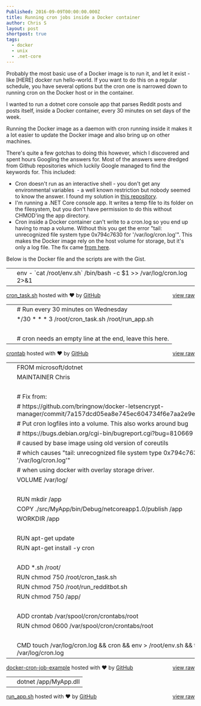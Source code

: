 ```yaml
---
Published: 2016-09-09T00:00:00.000Z
title: Running cron jobs inside a Docker container
author: Chris S
layout: post
shortpost: true
tags:
  - docker
  - unix
  - .net-core
---
```



Probably the most basic use of a Docker image is to run it, and let it exist - like [HERE] docker run hello-world. If you want to do this on a regular schedule, you have several options but the cron one is narrowed down to running cron on the Docker host or in the container.&nbsp;

I wanted to run a dotnet core console app that parses Reddit posts and posts itself, inside a Docker container, every 30 minutes on set days of the week.

Running the Docker image as a daemon with cron running inside it makes it a lot easier to update the Docker image and also bring up on other machines.

There's quite a few gotchas to doing this however, which I discovered and spent hours Googling the answers for. Most of the answers were dredged from Github repositories which luckily Google managed to find the keywords for. This included:

* Cron doesn't run as an interactive shell - you don't get any environmental variables &nbsp;- a well known restriction but nobody seemed to know the answer. I found my solution in [this repository](https://github.com/draffensperger/postgres-s3-backup).
* I'm running a .NET Core console app. It writes a temp file to its folder on the filesystem, but you don't have permission to do this without CHMOD'ing the app directory.
* Cron inside a Docker container can't write to a cron.log so you end up having to map a volume. Without this you get the error "tail: unrecognized file system type 0x794c7630 for '/var/log/cron.log'". This makes the Docker image rely on the host volume for storage, but it's only a log file. The fix came [from here](https://github.com/bringnow/docker-letsencrypt-manager/commit/7a157dcd05ea8e745ec604734f6e7aa2e9e7b7cc).


Below is the Docker file and the scripts are with the Gist.

<script src="https://gist.github.com/yetanotherchris/e5185530eee16495a1432d3acf7f3e32.js"></script>

<link rel="stylesheet" href="https://assets-cdn.github.com/assets/gist-embed-b03925b9c18fa42b22f168e7d17a7ca70ca50a4126cbfca9f91a1a8bc79b5905.css" />

<div id="gist39555965" class="gist"><div class="gist-file"><div class="gist-data"><div class="js-gist-file-update-container js-task-list-container file-box"><div id="file-cron_task-sh" class="file"><div itemprop="text" class="blob-wrapper data type-shell"><table class="highlight tab-size js-file-line-container" data-tab-size="8"><tbody><tr><td id="file-cron_task-sh-L1" class="blob-num js-line-number" data-line-number="1">&nbsp;</td><td id="file-cron_task-sh-LC1" class="blob-code blob-code-inner js-file-line">env - <span class="pl-s"><span class="pl-pds">`</span>cat /root/env.sh<span class="pl-pds">`</span></span> /bin/bash -c <span class="pl-smi">$1</span> <span class="pl-k">&gt;&gt;</span> /var/log/cron.log <span class="pl-k">2&gt;&amp;1</span></td></tr></tbody></table></div></div></div></div><div class="gist-meta"><a style="float:right" href="https://gist.github.com/yetanotherchris/e5185530eee16495a1432d3acf7f3e32/raw/aa9d86ad73bfb01047c3f7bd6db0083ef6ec3268/cron_task.sh">view raw</a> <a href="https://gist.github.com/yetanotherchris/e5185530eee16495a1432d3acf7f3e32#file-cron_task-sh">cron_task.sh</a> hosted with ❤ by <a href="https://github.com">GitHub</a></div></div><div class="gist-file"><div class="gist-data"><div class="js-gist-file-update-container js-task-list-container file-box"><div id="file-crontab" class="file"><div itemprop="text" class="blob-wrapper data type-text"><table class="highlight tab-size js-file-line-container" data-tab-size="8"><tbody><tr><td id="file-crontab-L1" class="blob-num js-line-number" data-line-number="1">&nbsp;</td><td id="file-crontab-LC1" class="blob-code blob-code-inner js-file-line"># Run every 30 minutes on Wednesday</td></tr><tr><td id="file-crontab-L2" class="blob-num js-line-number" data-line-number="2">&nbsp;</td><td id="file-crontab-LC2" class="blob-code blob-code-inner js-file-line">*/30 * * * 3 /root/cron_task.sh /root/run_app.sh</td></tr><tr><td id="file-crontab-L3" class="blob-num js-line-number" data-line-number="3">&nbsp;</td><td id="file-crontab-LC3" class="blob-code blob-code-inner js-file-line">&nbsp;</td></tr><tr><td id="file-crontab-L4" class="blob-num js-line-number" data-line-number="4">&nbsp;</td><td id="file-crontab-LC4" class="blob-code blob-code-inner js-file-line"># cron needs an empty line at the end, leave this here.</td></tr></tbody></table></div></div></div></div><div class="gist-meta"><a style="float:right" href="https://gist.github.com/yetanotherchris/e5185530eee16495a1432d3acf7f3e32/raw/aa9d86ad73bfb01047c3f7bd6db0083ef6ec3268/crontab">view raw</a> <a href="https://gist.github.com/yetanotherchris/e5185530eee16495a1432d3acf7f3e32#file-crontab">crontab</a> hosted with ❤ by <a href="https://github.com">GitHub</a></div></div><div class="gist-file"><div class="gist-data"><div class="js-gist-file-update-container js-task-list-container file-box"><div id="file-docker-cron-job-example" class="file"><div itemprop="text" class="blob-wrapper data type-text"><table class="highlight tab-size js-file-line-container" data-tab-size="8"><tbody><tr><td id="file-docker-cron-job-example-L1" class="blob-num js-line-number" data-line-number="1">&nbsp;</td><td id="file-docker-cron-job-example-LC1" class="blob-code blob-code-inner js-file-line">FROM microsoft/dotnet</td></tr><tr><td id="file-docker-cron-job-example-L2" class="blob-num js-line-number" data-line-number="2">&nbsp;</td><td id="file-docker-cron-job-example-LC2" class="blob-code blob-code-inner js-file-line">MAINTAINER Chris</td></tr><tr><td id="file-docker-cron-job-example-L3" class="blob-num js-line-number" data-line-number="3">&nbsp;</td><td id="file-docker-cron-job-example-LC3" class="blob-code blob-code-inner js-file-line">&nbsp;</td></tr><tr><td id="file-docker-cron-job-example-L4" class="blob-num js-line-number" data-line-number="4">&nbsp;</td><td id="file-docker-cron-job-example-LC4" class="blob-code blob-code-inner js-file-line"># Fix from:</td></tr><tr><td id="file-docker-cron-job-example-L5" class="blob-num js-line-number" data-line-number="5">&nbsp;</td><td id="file-docker-cron-job-example-LC5" class="blob-code blob-code-inner js-file-line"># https://github.com/bringnow/docker-letsencrypt-manager/commit/7a157dcd05ea8e745ec604734f6e7aa2e9e7b7cc</td></tr><tr><td id="file-docker-cron-job-example-L6" class="blob-num js-line-number" data-line-number="6">&nbsp;</td><td id="file-docker-cron-job-example-LC6" class="blob-code blob-code-inner js-file-line"># Put cron logfiles into a volume. This also works around bug</td></tr><tr><td id="file-docker-cron-job-example-L7" class="blob-num js-line-number" data-line-number="7">&nbsp;</td><td id="file-docker-cron-job-example-LC7" class="blob-code blob-code-inner js-file-line"># https://bugs.debian.org/cgi-bin/bugreport.cgi?bug=810669</td></tr><tr><td id="file-docker-cron-job-example-L8" class="blob-num js-line-number" data-line-number="8">&nbsp;</td><td id="file-docker-cron-job-example-LC8" class="blob-code blob-code-inner js-file-line"># caused by base image using old version of coreutils</td></tr><tr><td id="file-docker-cron-job-example-L9" class="blob-num js-line-number" data-line-number="9">&nbsp;</td><td id="file-docker-cron-job-example-LC9" class="blob-code blob-code-inner js-file-line"># which causes "tail: unrecognized file system type 0x794c7630 for '/var/log/cron.log'"</td></tr><tr><td id="file-docker-cron-job-example-L10" class="blob-num js-line-number" data-line-number="10">&nbsp;</td><td id="file-docker-cron-job-example-LC10" class="blob-code blob-code-inner js-file-line"># when using docker with overlay storage driver.</td></tr><tr><td id="file-docker-cron-job-example-L11" class="blob-num js-line-number" data-line-number="11">&nbsp;</td><td id="file-docker-cron-job-example-LC11" class="blob-code blob-code-inner js-file-line">VOLUME /var/log/</td></tr><tr><td id="file-docker-cron-job-example-L12" class="blob-num js-line-number" data-line-number="12">&nbsp;</td><td id="file-docker-cron-job-example-LC12" class="blob-code blob-code-inner js-file-line">&nbsp;</td></tr><tr><td id="file-docker-cron-job-example-L13" class="blob-num js-line-number" data-line-number="13">&nbsp;</td><td id="file-docker-cron-job-example-LC13" class="blob-code blob-code-inner js-file-line">RUN mkdir /app</td></tr><tr><td id="file-docker-cron-job-example-L14" class="blob-num js-line-number" data-line-number="14">&nbsp;</td><td id="file-docker-cron-job-example-LC14" class="blob-code blob-code-inner js-file-line">COPY ./src/MyApp/bin/Debug/netcoreapp1.0/publish /app</td></tr><tr><td id="file-docker-cron-job-example-L15" class="blob-num js-line-number" data-line-number="15">&nbsp;</td><td id="file-docker-cron-job-example-LC15" class="blob-code blob-code-inner js-file-line">WORKDIR /app</td></tr><tr><td id="file-docker-cron-job-example-L16" class="blob-num js-line-number" data-line-number="16">&nbsp;</td><td id="file-docker-cron-job-example-LC16" class="blob-code blob-code-inner js-file-line">&nbsp;</td></tr><tr><td id="file-docker-cron-job-example-L17" class="blob-num js-line-number" data-line-number="17">&nbsp;</td><td id="file-docker-cron-job-example-LC17" class="blob-code blob-code-inner js-file-line">RUN apt-get update</td></tr><tr><td id="file-docker-cron-job-example-L18" class="blob-num js-line-number" data-line-number="18">&nbsp;</td><td id="file-docker-cron-job-example-LC18" class="blob-code blob-code-inner js-file-line">RUN apt-get install -y cron</td></tr><tr><td id="file-docker-cron-job-example-L19" class="blob-num js-line-number" data-line-number="19">&nbsp;</td><td id="file-docker-cron-job-example-LC19" class="blob-code blob-code-inner js-file-line">&nbsp;</td></tr><tr><td id="file-docker-cron-job-example-L20" class="blob-num js-line-number" data-line-number="20">&nbsp;</td><td id="file-docker-cron-job-example-LC20" class="blob-code blob-code-inner js-file-line">ADD *.sh /root/</td></tr><tr><td id="file-docker-cron-job-example-L21" class="blob-num js-line-number" data-line-number="21">&nbsp;</td><td id="file-docker-cron-job-example-LC21" class="blob-code blob-code-inner js-file-line">RUN chmod 750 /root/cron_task.sh</td></tr><tr><td id="file-docker-cron-job-example-L22" class="blob-num js-line-number" data-line-number="22">&nbsp;</td><td id="file-docker-cron-job-example-LC22" class="blob-code blob-code-inner js-file-line">RUN chmod 750 /root/run_redditbot.sh</td></tr><tr><td id="file-docker-cron-job-example-L23" class="blob-num js-line-number" data-line-number="23">&nbsp;</td><td id="file-docker-cron-job-example-LC23" class="blob-code blob-code-inner js-file-line">RUN chmod 750 /app/</td></tr><tr><td id="file-docker-cron-job-example-L24" class="blob-num js-line-number" data-line-number="24">&nbsp;</td><td id="file-docker-cron-job-example-LC24" class="blob-code blob-code-inner js-file-line">&nbsp;</td></tr><tr><td id="file-docker-cron-job-example-L25" class="blob-num js-line-number" data-line-number="25">&nbsp;</td><td id="file-docker-cron-job-example-LC25" class="blob-code blob-code-inner js-file-line">ADD crontab /var/spool/cron/crontabs/root</td></tr><tr><td id="file-docker-cron-job-example-L26" class="blob-num js-line-number" data-line-number="26">&nbsp;</td><td id="file-docker-cron-job-example-LC26" class="blob-code blob-code-inner js-file-line">RUN chmod 0600 /var/spool/cron/crontabs/root</td></tr><tr><td id="file-docker-cron-job-example-L27" class="blob-num js-line-number" data-line-number="27">&nbsp;</td><td id="file-docker-cron-job-example-LC27" class="blob-code blob-code-inner js-file-line">&nbsp;</td></tr><tr><td id="file-docker-cron-job-example-L28" class="blob-num js-line-number" data-line-number="28">&nbsp;</td><td id="file-docker-cron-job-example-LC28" class="blob-code blob-code-inner js-file-line">CMD touch /var/log/cron.log &amp;&amp; cron &amp;&amp; env &gt; /root/env.sh &amp;&amp; tail -f /var/log/cron.log</td></tr></tbody></table></div></div></div></div><div class="gist-meta"><a style="float:right" href="https://gist.github.com/yetanotherchris/e5185530eee16495a1432d3acf7f3e32/raw/aa9d86ad73bfb01047c3f7bd6db0083ef6ec3268/docker-cron-job-example">view raw</a> <a href="https://gist.github.com/yetanotherchris/e5185530eee16495a1432d3acf7f3e32#file-docker-cron-job-example">docker-cron-job-example</a> hosted with ❤ by <a href="https://github.com">GitHub</a></div></div><div class="gist-file"><div class="gist-data"><div class="js-gist-file-update-container js-task-list-container file-box"><div id="file-run_app-sh" class="file"><div itemprop="text" class="blob-wrapper data type-shell"><table class="highlight tab-size js-file-line-container" data-tab-size="8"><tbody><tr><td id="file-run_app-sh-L1" class="blob-num js-line-number" data-line-number="1">&nbsp;</td><td id="file-run_app-sh-LC1" class="blob-code blob-code-inner js-file-line">dotnet /app/MyApp.dll</td></tr></tbody></table></div></div></div></div><div class="gist-meta"><a style="float:right" href="https://gist.github.com/yetanotherchris/e5185530eee16495a1432d3acf7f3e32/raw/aa9d86ad73bfb01047c3f7bd6db0083ef6ec3268/run_app.sh">view raw</a> <a href="https://gist.github.com/yetanotherchris/e5185530eee16495a1432d3acf7f3e32#file-run_app-sh">run_app.sh</a> hosted with ❤ by <a href="https://github.com">GitHub</a></div></div></div>